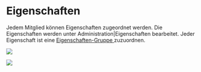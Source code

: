 # Eigenschaften

Jedem Mitglied können Eigenschaften zugeordnet werden. Die Eigenschaften werden unter Administration\|Eigenschaften bearbeitet. Jeder Eigenschaft ist eine [Eigenschaften-Gruppe ](eigenschaften-gruppen.md)zuzuordnen.

![](../../assets/eigenschaftuebersicht.png)

![](../../assets/eigenschaft.png)

